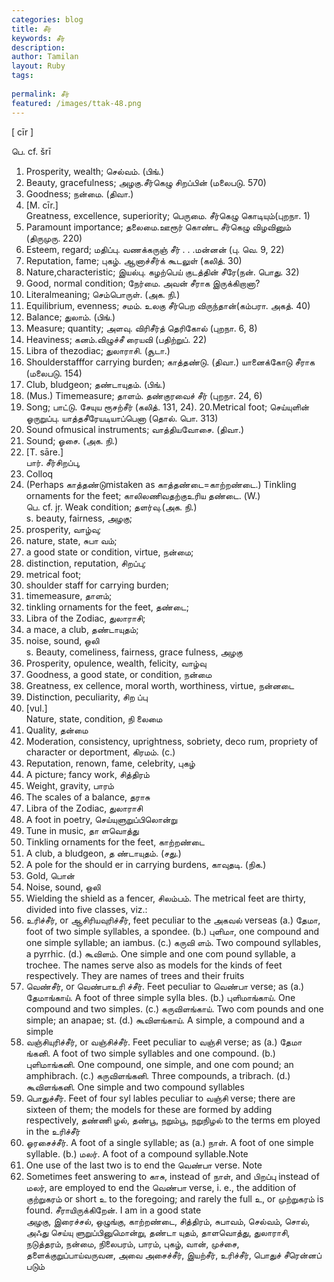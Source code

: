 ```yaml
---
categories: blog
title: சீர்
keywords: சீர்
description: 
author: Tamilan
layout: Ruby
tags: 
 
permalink: சீர்
featured: /images/ttak-48.png
---
```

  
[ cīr ]  
  
பெ. cf. šrī  
1. Prosperity, wealth; செல்வம். (பிங்.)  
2. Beauty, gracefulness; அழகு.சீர்கெழு சிறப்பின் (மலைபடு. 570)  
3. Goodness; நன்மை. (திவா.)  
4. [M. cīr.]  
Greatness, excellence, superiority; பெருமை. சீர்கெழு கொடியும்(புறநா. 1)  
5. Paramount importance; தலைமை.ஊரூர் கொண்ட சீர்கெழு விழவினும் (திருமுரு. 220)  
6. Esteem, regard; மதிப்பு. வணக்கருஞ் சீர் . . .மன்னன் (பு. வெ. 9, 22)  
7. Reputation, fame; புகழ். ஆனாச்சீர்க் கூடலுள் (கலித். 30)  
8. Nature,characteristic; இயல்பு. கழற்பெய் குடத்தின் சீரே(நன். பொது. 32)  
9. Good, normal condition; நேர்மை. அவன் சீராக இருக்கிறானா?  
10. Literalmeaning; செம்பொருள். (அக. நி.)  
11. Equilibrium, evenness; சமம். உலகு சீர்பெற விருந்தான்(கம்பரா. அகத். 40)  
12. Balance; துலாம். (பிங்.)  
13. Measure; quantity; அளவு. விரிசீர்த் தெரிகோல் (புறநா. 6, 8)  
14. Heaviness; கனம்.விழுச்சீ ரையவி (பதிற்றுப். 22)  
15. Libra of thezodiac; துலாராசி. (சூடா.)  
16. Shoulderstafffor carrying burden; காத்தண்டு. (திவா.) யானைக்கோடு சீராக (மலைபடு. 154)  
17. Club, bludgeon; தண்டாயுதம். (பிங்.)  
18. (Mus.) Timemeasure; தாளம். தண்குரவைச் சீர் (புறநா. 24, 6)  
19. Song; பாட்டு. சேயுய ரூசற்சீர் (கலித். 131, 24). 20.Metrical foot; செய்யுளின் ஓருறுப்பு. யாத்தசீரேயடியாப்பெனா (தொல். பொ. 313)  
21. Sound ofmusical instruments; வாத்தியவோசை. (திவா.)  
22. Sound; ஓசை. (அக. நி.)  
23. [T. sāre.]  
பார். சீர்சிறப்பு,  
2. Colloq  
24. (Perhaps காத்தண்டுmistaken as காத்தண்டை=காற்றண்டை.) Tinkling ornaments for the feet; காலிலணிவதற்குஉரிய தண்டை. (W.)  
பெ. cf. jṛ. Weak condition; தளர்வு.(அக. நி.)  
s. beauty, fairness, அழகு;  
2. prosperity, வாழ்வு;  
3. nature, state, சுபா வம்;  
4. a good state or condition, virtue, நன்மை;  
5. distinction, reputation, சிறப்பு;  
6. metrical foot;  
7. shoulder staff for carrying burden;  
8. timemeasure, தாளம்;  
9. tinkling ornaments for the feet, தண்டை;  
1. Libra of the Zodiac, துலாராசி;  
11. a mace, a club, தண்டாயுதம்;  
12. noise, sound, ஒலி  
s. Beauty, comeliness, fairness, grace fulness, அழகு  
2. Prosperity, opulence, wealth, felicity, வாழ்வு  
3. Goodness, a good state, or condition, நன்மை  
4. Greatness, ex cellence, moral worth, worthiness, virtue, நன்னடை  
5. Distinction, peculiarity, சிற ப்பு  
6. [vul.]  
Nature, state, condition, நி லைமை  
7. Quality, தன்மை  
8. Moderation, consistency, uprightness, sobriety, deco rum, propriety of character or deportment, கிரமம். (c.)  
9. Reputation, renown, fame, celebrity, புகழ்  
1. A picture; fancy work, சித்திரம்  
11. Weight, gravity, பாரம்  
12. The scales of a balance, தராசு  
13. Libra of the Zodiac, துலாராசி  
14. A foot in poetry, செய்யுளுறுப்பிலொன்று  
15. Tune in music, தா ளவொத்து  
16. Tinkling ornaments for the feet, காற்றண்டை  
17. A club, a bludgeon, த ண்டாயுதம். (சது.)  
18. A pole for the should er in carrying burdens, காவுதடி. (நிக.)  
19. Gold, பொன்  
2. Noise, sound, ஒலி  
21. Wielding the shield as a fencer, சிலம்பம். The metrical feet are thirty, divided into five classes, viz.:  
1. உரிச்சீர், or ஆசிரியவுரிச்சீர், feet peculiar to the அகவல் verseas (a.) தேமா, foot of two simple syllables, a spondee. (b.) புளிமா, one compound and one simple syllable; an iambus. (c.) கருவி ளம். Two compound syllables, a pyrrhic. (d.) கூவிளம். One simple and one com pound syllable, a trochee. The names serve also as models for the kinds of feet respectively. They are names of trees and their fruits  
2. வெண்சீர், or வெண்பாஉரி ச்சீர். Feet peculiar to வெண்பா verse; as (a.) தேமாங்காய். A foot of three simple sylla bles. (b.) புளிமாங்காய். One compound and two simples. (c.) கருவிளங்காய். Two com pounds and one simple; an anapae; st. (d.) கூவிளங்காய். A simple, a compound and a simple  
3. வஞ்சியுரிச்சீர், or வஞ்சிச்சீர். Feet peculiar to வஞ்சி verse; as (a.) தேமா ங்கனி. A foot of two simple syllables and one compound. (b.) புளிமாங்கனி. One compound, one simple, and one com pound; an amphibrach. (c.) கருவிளங்கனி. Three compounds, a tribrach. (d.) கூவிளங்கனி. One simple and two compound syllables  
4. பொதுச்சீர். Feet of four syl lables peculiar to வஞ்சி verse; there are sixteen of them; the models for these are formed by adding respectively, தண்ணி ழல், தண்பூ, நறும்பூ, நறுநிழல் to the terms em ployed in the உரிச்சீர்  
5. ஓரசைச்சீர். A foot of a single syllable; as (a.) நாள். A foot of one simple syllable. (b.) மலர். A foot of a compound syllable.Note  
1. One use of the last two is to end the வெண்பா verse. Note  
2. Sometimes feet answering to காசு, instead of நாள், and பிறப்பு instead of மலர், are employed to end the வெண்பா verse, i. e., the addition of குற்றுகரம் or short உ to the foregoing; and rarely the full உ, or முற்றுகரம் is found. சீராயிருக்கிறேன். I am in a good state  
அழகு, இரைச்சல், ஒழுங்கு, காற்றண்டை, சித்திரம், சுபாவம், செல்வம், சொல், அஃது செய்யு ளுறுப்பினுமொன்று, தண்டா யுதம், தாளவொத்து, துலாராசி, நடுத்தரம், நன்மை, நிலைபரம், பாரம், புகழ், வான், முச்சை, தளைக்குறுப்பாய்வருவன, அவை அசைச்சீர், இயற்சீர், உரிச்சீர், பொதுச் சீரென்னப் படும்